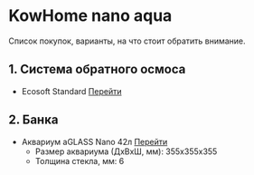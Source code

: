 # KowHome nano aqua
Список покупок, варианты, на что стоит обратить внимание.

## 1. Система обратного осмоса
 - Ecosoft Standard [Перейти](https://uavoda.com/sistema-obratnogo-osmosa-ecosoft-standard/ "Фильтр обратного осмоса Ecosoft Standard")


## 2. Банка
- Аквариум aGLASS Nano 42л [Перейти](https://ua.bycollar.com/ru/aquariums/akvarium-aglass-nano-42l.html "Аквариум aGLASS Nano 42л из сверхпрозрачного стекла")
  - Размер аквариума (ДхВхШ, мм): 355x355x355
  - Толщина стекла, мм: 6
